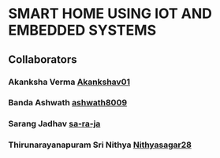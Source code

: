 # SMART HOME USING IOT AND EMBEDDED SYSTEMS

## Collaborators

### Akanksha Verma	[Akankshav01](https://github.com/akankshav01)
### Banda Ashwath	[ashwath8009](https://github.com/ashwath8009)
### Sarang Jadhav	[sa-ra-ja](https://github.com/sa-ra-ja)
### Thirunarayanapuram Sri Nithya	[Nithyasagar28](https://github.com/nithyasagar28)


